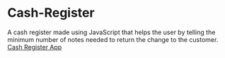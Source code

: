 # Cash-Register
  A cash register made using JavaScript that helps the user by telling the minimum number of notes needed to return the change to the customer.<br>
  [Cash Register App ](https://cash-register-notes.netlify.app/)
